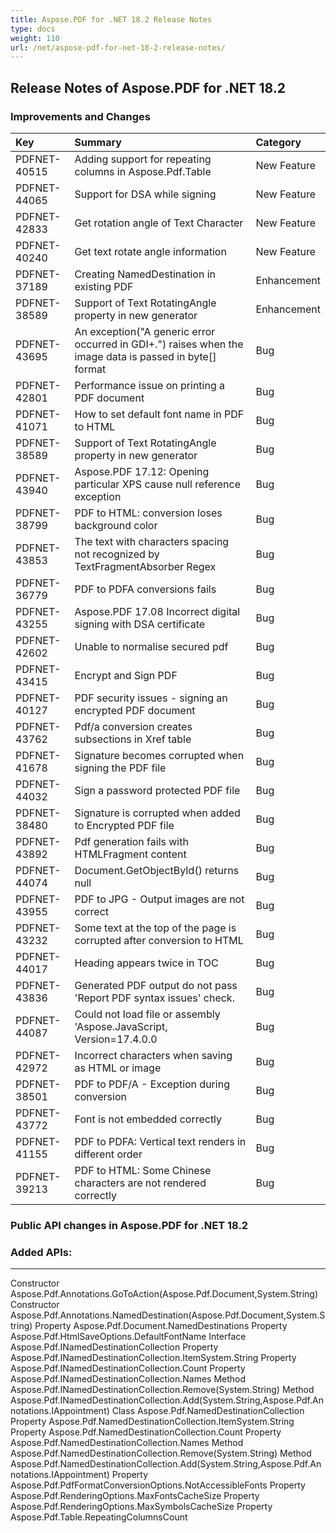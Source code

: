 ```yaml
---
title: Aspose.PDF for .NET 18.2 Release Notes
type: docs
weight: 110
url: /net/aspose-pdf-for-net-18-2-release-notes/
---
```


## **Release Notes of Aspose.PDF for .NET 18.2**
### **Improvements and Changes**

|**Key**|**Summary**|**Category**|
| :- | :- | :- |
|PDFNET-40515|Adding support for repeating columns in Aspose.Pdf.Table|New Feature|
|PDFNET-44065|Support for DSA while signing|New Feature|
|PDFNET-42833|Get rotation angle of Text Character|New Feature|
|PDFNET-40240|Get text rotate angle information|New Feature|
|PDFNET-37189|Creating NamedDestination in existing PDF|Enhancement|
|PDFNET-38589|Support of Text RotatingAngle property in new generator|Enhancement|
|PDFNET-43695|An exception("A generic error occurred in GDI+.") raises when the image data is passed in byte[] format |Bug|
|PDFNET-42801|Performance issue on printing a PDF document|Bug|
|PDFNET-41071|How to set default font name in PDF to HTML|Bug|
|PDFNET-38589|Support of Text RotatingAngle property in new generator|Bug|
|PDFNET-43940|Aspose.PDF 17.12: Opening particular XPS cause null reference exception|Bug|
|PDFNET-38799|PDF to HTML: conversion loses background color |Bug|
|PDFNET-43853|The text with characters spacing not recognized by TextFragmentAbsorber Regex |Bug|
|PDFNET-36779|PDF to PDFA conversions fails |Bug|
|PDFNET-43255|Aspose.PDF 17.08 Incorrect digital signing with DSA certificate |Bug|
|PDFNET-42602|Unable to normalise secured pdf |Bug|
|PDFNET-43415|Encrypt and Sign PDF|Bug|
|PDFNET-40127|PDF security issues - signing an encrypted PDF document |Bug|
|PDFNET-43762|Pdf/a conversion creates subsections in Xref table |Bug|
|PDFNET-41678|Signature becomes corrupted when signing the PDF file|Bug|
|PDFNET-44032|Sign a password protected PDF file|Bug|
|PDFNET-38480|Signature is corrupted when added to Encrypted PDF file|Bug|
|PDFNET-43892|Pdf generation fails with HTMLFragment content|Bug|
|PDFNET-44074|Document.GetObjectById() returns null|Bug|
|PDFNET-43955|PDF to JPG - Output images are not correct|Bug|
|PDFNET-43232|Some text at the top of the page is corrupted after conversion to HTML|Bug|
|PDFNET-44017|Heading appears twice in TOC |Bug|
|PDFNET-43836|Generated PDF output do not pass 'Report PDF syntax issues' check.|Bug|
|PDFNET-44087|Could not load file or assembly 'Aspose.JavaScript, Version=17.4.0.0 |Bug|
|PDFNET-42972|Incorrect characters when saving as HTML or image|Bug|
|PDFNET-38501|PDF to PDF/A - Exception during conversion |Bug|
|PDFNET-43772|Font is not embedded correctly|Bug|
|PDFNET-41155|PDF to PDFA: Vertical text renders in different order|Bug|
|PDFNET-39213|PDF to HTML: Some Chinese characters are not rendered correctly|Bug|
### **Public API changes in Aspose.PDF for .NET 18.2**
### **Added APIs:**
-----
Constructor Aspose.Pdf.Annotations.GoToAction(Aspose.Pdf.Document,System.String)
Constructor Aspose.Pdf.Annotations.NamedDestination(Aspose.Pdf.Document,System.String)
Property Aspose.Pdf.Document.NamedDestinations
Property Aspose.Pdf.HtmlSaveOptions.DefaultFontName
Interface Aspose.Pdf.INamedDestinationCollection
Property Aspose.Pdf.INamedDestinationCollection.ItemSystem.String
Property Aspose.Pdf.INamedDestinationCollection.Count
Property Aspose.Pdf.INamedDestinationCollection.Names
Method Aspose.Pdf.INamedDestinationCollection.Remove(System.String)
Method Aspose.Pdf.INamedDestinationCollection.Add(System.String,Aspose.Pdf.Annotations.IAppointment)
Class Aspose.Pdf.NamedDestinationCollection
Property Aspose.Pdf.NamedDestinationCollection.ItemSystem.String
Property Aspose.Pdf.NamedDestinationCollection.Count
Property Aspose.Pdf.NamedDestinationCollection.Names
Method Aspose.Pdf.NamedDestinationCollection.Remove(System.String)
Method Aspose.Pdf.NamedDestinationCollection.Add(System.String,Aspose.Pdf.Annotations.IAppointment)
Property Aspose.Pdf.PdfFormatConversionOptions.NotAccessibleFonts
Property Aspose.Pdf.RenderingOptions.MaxFontsCacheSize
Property Aspose.Pdf.RenderingOptions.MaxSymbolsCacheSize
Property Aspose.Pdf.Table.RepeatingColumnsCount

